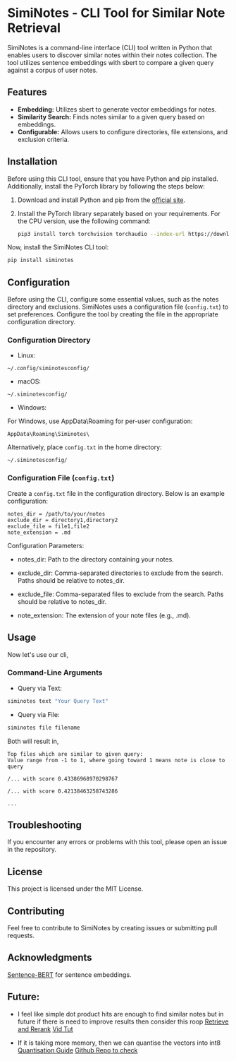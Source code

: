 # SimiNotes - CLI Tool for Similar Note Retrieval

SimiNotes is a command-line interface (CLI) tool written in Python that enables users to discover similar notes within their
notes collection. The tool utilizes sentence embeddings with sbert to compare a given query against a corpus of user notes.

## Features

- **Embedding:** Utilizes sbert to generate vector embeddings for notes.
- **Similarity Search:** Finds notes similar to a given query based on embeddings.
- **Configurable:** Allows users to configure directories, file extensions, and exclusion criteria.

## Installation

Before using this CLI tool, ensure that you have Python and pip installed. Additionally, install the PyTorch library by
following the steps below:

1. Download and install Python and pip from the [official site](https://www.python.org/).
2. Install the PyTorch library separately based on your requirements. For the CPU version, use the following command:

    ```bash
    pip3 install torch torchvision torchaudio --index-url https://download.pytorch.org/whl/cpu
    ```

Now, install the SimiNotes CLI tool:

```bash
pip install siminotes
```

## Configuration

Before using the CLI, configure some essential values, such as the notes directory and exclusions. SimiNotes uses a
configuration file (`config.txt`) to set preferences. Configure the tool by creating the file in the appropriate configuration
directory.

### Configuration Directory

- Linux:

```plaintext
~/.config/siminotesconfig/
```

- macOS:

```plaintext
~/.siminotesconfig/
```

- Windows:

For Windows, use AppData\Roaming for per-user configuration:

```plaintext
AppData\Roaming\Siminotes\
```

Alternatively, place `config.txt` in the home directory:

```plaintext
~/.siminotesconfig/
```

### Configuration File (`config.txt`)

Create a `config.txt` file in the configuration directory. Below is an example configuration:

```plaintext
notes_dir = /path/to/your/notes
exclude_dir = directory1,directory2
exclude_file = file1,file2
note_extension = .md
```

Configuration Parameters:

- notes_dir: Path to the directory containing your notes.

- exclude_dir: Comma-separated directories to exclude from the search. Paths should be relative to notes_dir.

- exclude_file: Comma-separated files to exclude from the search. Paths should be relative to notes_dir.

- note_extension: The extension of your note files (e.g., .md).

## Usage

Now let's use our cli,

### Command-Line Arguments

- Query via Text:

```bash
siminotes text "Your Query Text"
```

- Query via File:

```bash
siminotes file filename
```

Both will result in,

```
Top files which are similar to given query:
Value range from -1 to 1, where going toward 1 means note is close to query

/... with score 0.43386968970298767

/... with score 0.42138463258743286

...

```

## Troubleshooting

If you encounter any errors or problems with this tool, please open an issue in the repository.

## License

This project is licensed under the MIT License.

## Contributing

Feel free to contribute to SimiNotes by creating issues or submitting pull requests.

## Acknowledgments

[Sentence-BERT](https://www.sbert.net/index.html) for sentence embeddings.

## Future:

- I feel like simple dot product hits are enough to find similar notes but in future if there is need to 
improve results then consider this roop
[Retrieve and Rerank](https://www.sbert.net/examples/applications/retrieve_rerank/README.html)
[Vid Tut](https://youtu.be/zMDBc_Q9Ark?feature=shared)

- If it is taking more memory, then we can quantise the vectors into int8
[Quantisation Guide](https://www.sbert.net/examples/training/distillation/README.html#quantization)
[Github Repo to check](https://github.com/davidberenstein1957/fast-sentence-transformers)
